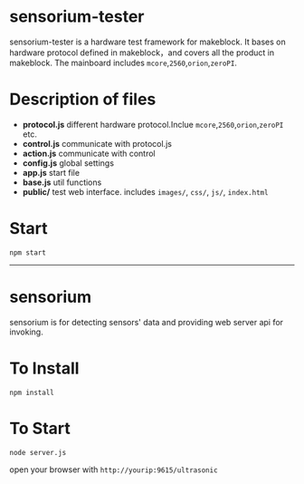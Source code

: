 # sensorium-tester
sensorium-tester is a hardware test framework for makeblock. It bases on hardware protocol defined in makeblock，and covers
all the product in makeblock. The mainboard includes `mcore`,`2560`,`orion`,`zeroPI`.


# Description of files

- **protocol.js** different hardware protocol.Inclue `mcore`,`2560`,`orion`,`zeroPI` etc.
- **control.js** communicate with protocol.js
- **action.js** communicate with control
- **config.js** global settings
- **app.js** start file
- **base.js** util functions
- **public/**  test web interface. includes `images/`, `css/`, `js/`, `index.html`

# Start

    npm start

***


# sensorium
sensorium is for detecting sensors' data and providing web server api for invoking.

# To Install

	npm install

# To Start
	node server.js

open your browser with `http://yourip:9615/ultrasonic`
